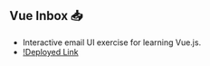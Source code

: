## Vue Inbox 📥
* Interactive email UI exercise for learning Vue.js.
* [!Deployed Link](https://vue-inbox-bc44f.firebaseapp.com/)
